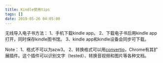 ```yaml
---
title: Kindle使用tips
tags: []
date: 2019-05-26 04:05:00
---
```


无线导入电子书方法：
1、手机下载kindle app。
2、下载电子书后用kindle app打开，同时保存kindle图书馆。
3、kindle app和kindle设备会同步可下载。

Note：
1、格式不可以为azw3。
2、转换格式可以用[convertio](https://convertio.co/zh/)，Chrome有其扩展插件。这个插件可以识别文字（tested）、转换音视频和图片等各种文档。